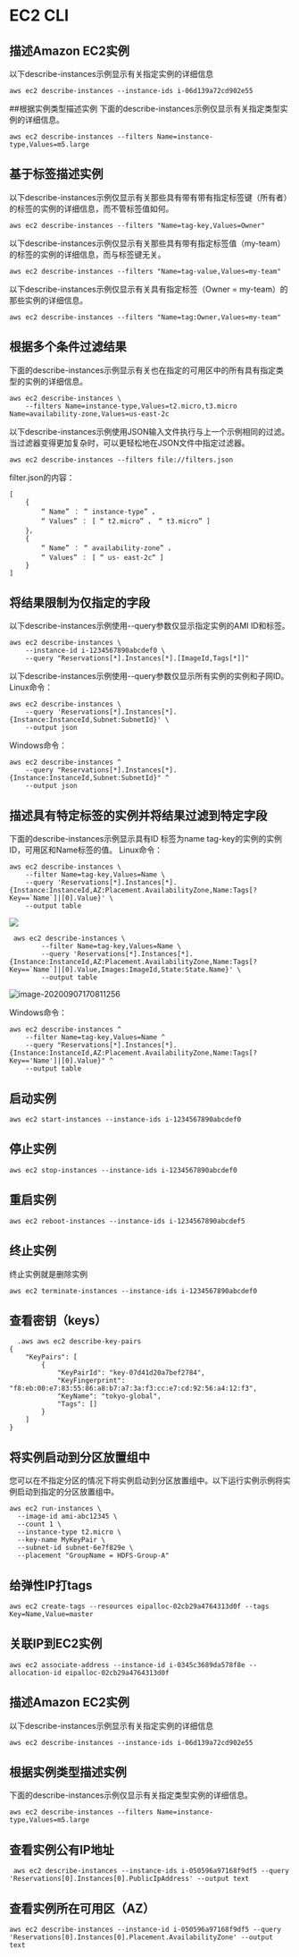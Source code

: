 # EC2 CLI

## 描述Amazon EC2实例
以下describe-instances示例显示有关指定实例的详细信息
```
aws ec2 describe-instances --instance-ids i-06d139a72cd902e55
```
##根据实例类型描述实例
下面的describe-instances示例仅显示有关指定类型实例的详细信息。
```
aws ec2 describe-instances --filters Name=instance-type,Values=m5.large
```
## 基于标签描述实例
以下describe-instances示例仅显示有关那些具有带有带有指定标签键（所有者）的标签的实例的详细信息，而不管标签值如何。
```
aws ec2 describe-instances --filters "Name=tag-key,Values=Owner"
```
以下describe-instances示例仅显示有关那些具有带有指定标签值（my-team）的标签的实例的详细信息，而与标签键无关。
```
aws ec2 describe-instances --filters "Name=tag-value,Values=my-team"
```
以下describe-instances示例仅显示有关具有指定标签（Owner = my-team）的那些实例的详细信息。
```
aws ec2 describe-instances --filters "Name=tag:Owner,Values=my-team"
```
## 根据多个条件过滤结果

下面的describe-instances示例显示有关也在指定的可用区中的所有具有指定类型的实例的详细信息。
```
aws ec2 describe-instances \
    --filters Name=instance-type,Values=t2.micro,t3.micro Name=availability-zone,Values=us-east-2c
```
以下describe-instances示例使用JSON输入文件执行与上一个示例相同的过滤。当过滤器变得更加复杂时，可以更轻松地在JSON文件中指定过滤器。
```
aws ec2 describe-instances --filters file://filters.json
```
filter.json的内容：
```
[ 
    { 
        “ Name” ： “ instance-type” ，
        “ Values” ： [ “ t2.micro” ， “ t3.micro” ] 
    }，
    { 
        “ Name” ： “ availability-zone” ，
        “ Values” ： [ “ us- east-2c“ ] 
    } 
]
```
## 将结果限制为仅指定的字段
以下describe-instances示例使用--query参数仅显示指定实例的AMI ID和标签。
```
aws ec2 describe-instances \
    --instance-id i-1234567890abcdef0 \
    --query "Reservations[*].Instances[*].[ImageId,Tags[*]]"
```
以下describe-instances示例使用--query参数仅显示所有实例的实例和子网ID。
Linux命令：
```
aws ec2 describe-instances \
    --query 'Reservations[*].Instances[*].{Instance:InstanceId,Subnet:SubnetId}' \
    --output json
```
Windows命令：
```
aws ec2 describe-instances ^
    --query "Reservations[*].Instances[*].{Instance:InstanceId,Subnet:SubnetId}" ^
    --output json
```
## 描述具有特定标签的实例并将结果过滤到特定字段
下面的describe-instances示例显示具有ID 标签为name tag-key的实例的实例ID，可用区和Name标签的值。
Linux命令：
```
aws ec2 describe-instances \
    --filter Name=tag-key,Values=Name \
    --query 'Reservations[*].Instances[*].{Instance:InstanceId,AZ:Placement.AvailabilityZone,Name:Tags[?Key==`Name`]|[0].Value}' \
    --output table
```

![](https://img2018.cnblogs.com/blog/1043682/201912/1043682-20191217170030142-2028259515.png)

```
 aws ec2 describe-instances \
        --filter Name=tag-key,Values=Name \
        --query 'Reservations[*].Instances[*].{Instance:InstanceId,AZ:Placement.AvailabilityZone,Name:Tags[?Key==`Name`]|[0].Value,Images:ImageId,State:State.Name}' \
        --output table
```

![image-20200907170811256](./images/image-20200907170811256.png)

Windows命令：

```
aws ec2 describe-instances ^
    --filter Name=tag-key,Values=Name ^
    --query "Reservations[*].Instances[*].{Instance:InstanceId,AZ:Placement.AvailabilityZone,Name:Tags[?Key=='Name']|[0].Value}" ^
    --output table
```

## 启动实例
```
aws ec2 start-instances --instance-ids i-1234567890abcdef0
```
## 停止实例
```
aws ec2 stop-instances --instance-ids i-1234567890abcdef0
```
## 重启实例
```
aws ec2 reboot-instances --instance-ids i-1234567890abcdef5
```
## 终止实例
终止实例就是删除实例
```
aws ec2 terminate-instances --instance-ids i-1234567890abcdef0
```

## 查看密钥（keys）

```
  .aws aws ec2 describe-key-pairs
{
    "KeyPairs": [
        {
            "KeyPairId": "key-07d41d20a7bef2784",
            "KeyFingerprint": "f8:eb:00:e7:83:55:86:a8:b7:a7:3a:f3:cc:e7:cd:92:56:a4:12:f3",
            "KeyName": "tokyo-global",
            "Tags": []
        }
    ]
}
```

## 将实例启动到分区放置组中

您可以在不指定分区的情况下将实例启动到分区放置组中。以下运行实例示例将实例启动到指定的分区放置组中。

```
aws ec2 run-instances \
  --image-id ami-abc12345 \
  --count 1 \
  --instance-type t2.micro \
  --key-name MyKeyPair \
  --subnet-id subnet-6e7f829e \
  --placement "GroupName = HDFS-Group-A"
```

## 给弹性IP打tags

```
aws ec2 create-tags --resources eipalloc-02cb29a4764313d0f --tags Key=Name,Value=master 
```

## 关联IP到EC2实例

```
aws ec2 associate-address --instance-id i-0345c3689da578f8e --allocation-id eipalloc-02cb29a4764313d0f
```

## 描述Amazon EC2实例

以下describe-instances示例显示有关指定实例的详细信息

```
aws ec2 describe-instances --instance-ids i-06d139a72cd902e55
```

## 根据实例类型描述实例

下面的describe-instances示例仅显示有关指定类型实例的详细信息。

```
aws ec2 describe-instances --filters Name=instance-type,Values=m5.large
```

## 查看实例公有IP地址

```
 aws ec2 describe-instances --instance-ids i-050596a97168f9df5 --query 'Reservations[0].Instances[0].PublicIpAddress' --output text
```

## 查看实例所在可用区（AZ）

```
aws ec2 describe-instances --instance-id i-050596a97168f9df5 --query 'Reservations[0].Instances[0].Placement.AvailabilityZone' --output text
```

